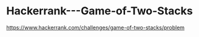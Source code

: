 # Hackerrank---Game-of-Two-Stacks

https://www.hackerrank.com/challenges/game-of-two-stacks/problem
